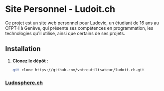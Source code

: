 # Site Personnel - Ludoit.ch

Ce projet est un site web personnel pour Ludovic, un étudiant de 16 ans au CFPT-I à Genève, qui présente ses compétences en programmation, les technologies qu'il utilise, ainsi que certains de ses projets.

## Installation

1. **Clonez le dépôt** :

   ```bash
   git clone https://github.com/votreutilisateur/ludoit-ch.git
   ```
### [Ludosphere.ch](https://ludosphere.ch)
